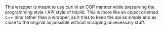 This wrapper is meant to use curl in an OOP manner while preserving the programming style / API style of tidylib. This is more like an object oriented c++ bind rather than a wrapper, as it tries to keep the api as simple and as close to the original as possible without wrapping unnecessary stuff.